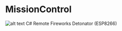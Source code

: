 # MissionControl
![alt text](http://i.imgur.com/oam7Vme.png "main image")
C# Remote Fireworks Detonator (ESP8266)
